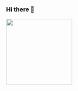 ### Hi there 👋

<div>
  <img height="180em" src="https://github-readme-stats.vercel.app/api/top-langs/?username=OrShalmayev&layout=compact&langs_count=8&theme=react"/>
</div>

<!--
- 🔭 I’m currently working on ...
- 🌱 I’m currently learning ...
- 👯 I’m looking to collaborate on ...
- 🤔 I’m looking for help with ...
- 💬 Ask me about ...
- 📫 How to reach me: ...
- 😄 Pronouns: ...
- ⚡ Fun fact: ...
-->

